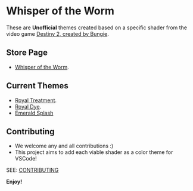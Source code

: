 # Whisper of the Worm

These are **Unofficial** themes created based on a specific shader from the video game [Destiny 2, created by Bungie](https://www.bungie.net/7/en/Destiny/Buy).

## Store Page

* [Whisper of the Worm](https://marketplace.visualstudio.com/items?itemName=arcane-eye.whisper-of-the-worm).

## Current Themes
* [Royal Treatment](https://d2.destinygamewiki.com/wiki/Royal_Treatment).
* [Royal Dye](https://d2.destinygamewiki.com/wiki/Royal_Dye).
* [Emerald Splash](https://d2.destinygamewiki.com/wiki/Emerald_Splash)

## Contributing
* We welcome any and all contributions :) 
* This project aims to add each viable shader as a color theme for VSCode!

SEE: [CONTRIBUTING](CONTRIBUTING.md)

**Enjoy!**
